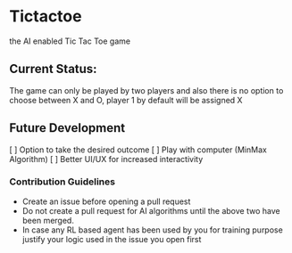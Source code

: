 # Tictactoe
the AI enabled Tic Tac Toe game

## Current Status:
The game can only be played by two players and also there is no option to choose between X and O, player 1 by default will be assigned X

## Future Development
[ ] Option to take the desired outcome
[ ] Play with computer (MinMax Algorithm)
[ ] Better UI/UX for increased interactivity
 
### Contribution Guidelines
- Create an issue before opening a pull request
- Do not create a pull request for AI algorithms until the above two have been merged.
- In case any RL based agent has been used by you for training purpose justify your logic used in the issue you open first
